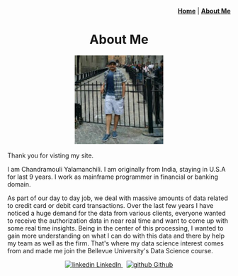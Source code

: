 <p align="right"><a href="https://chandu85.github.io/data-science/"><b>Home</b></a> | <a href="https://chandu85.github.io/data-science/about.html"><b>About Me</b></a></p>

<h1 align="center">About Me</h1>

<p align="center"><img src="images/profile_pic.jpeg" alt="Chandu" width="200" height="200"></p>

Thank you for visting my site.

I am Chandramouli Yalamanchili. I am originally from India, staying in U.S.A for last 9 years. I work as mainframe programmer in financial or banking domain. 

As part of our day to day job, we deal with massive amounts of data related to credit card or debit card transactions. Over the last few years I have noticed a huge demand for the data from various clients, everyone wanted to receive the authorization data in near real time and want to come up with some real time insights. Being in the center of this processing, I wanted to gain more understanding on what I can do with this data and there by help my team as well as the firm. That's where my data science interest comes from and made me join the Bellevue University's Data Science course.

<p align="center">
  <a href="https://www.linkedin.com/in/chandramouli-yalamanchili-9b442816" rel="nofollow noreferrer" target="_blank">
    <img src="https://i.stack.imgur.com/gVE0j.png" alt="linkedin"> LinkedIn
  </a> &nbsp; 
  <a href="https://github.com/chandu85" rel="nofollow noreferrer" target="_blank">
    <img src="https://i.stack.imgur.com/tskMh.png" alt="github"> Github
  </a>
</p>
